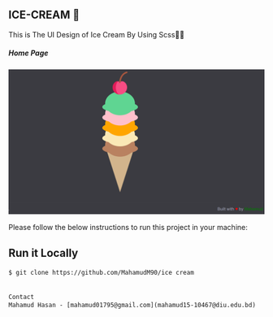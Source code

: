 ## ICE-CREAM 🍦

This is The UI Design of Ice Cream By Using Scss🍨🍦


##### Home Page
![ScreenShot of Form](a.png)

Please follow the below instructions to run this project in your machine:

## Run it Locally
```
$ git clone https://github.com/MahamudM90/ice cream


Contact
Mahamud Hasan - [mahamud01795@gmail.com](mahamud15-10467@diu.edu.bd)


